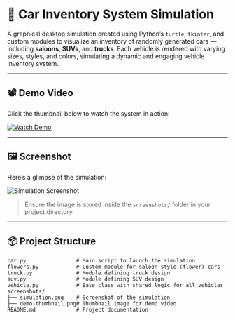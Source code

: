 # 🚗 Car Inventory System Simulation

A graphical desktop simulation created using Python’s `turtle`, `tkinter`, and custom modules to visualize an inventory of randomly generated cars — including **saloons**, **SUVs**, and **trucks**. Each vehicle is rendered with varying sizes, styles, and colors, simulating a dynamic and engaging vehicle inventory system.

---

## 📽️ Demo Video

Click the thumbnail below to watch the system in action:

[![Watch Demo](screenshots/demo-thumbnail.png)](https://your-video-link.com)



---

## 🖼️ Screenshot

Here’s a glimpse of the simulation:

![Simulation Screenshot](screenshots/simulation.png)

> Ensure the image is stored inside the `screenshots/` folder in your project directory.

---

## 📦 Project Structure

```plaintext
car.py                # Main script to launch the simulation
flowers.py            # Custom module for saloon-style (flower) cars
truck.py              # Module defining truck design
suv.py                # Module defining SUV design
vehicle.py            # Base class with shared logic for all vehicles
screenshots/
├── simulation.png    # Screenshot of the simulation
├── demo-thumbnail.png# Thumbnail image for demo video
README.md             # Project documentation





 

